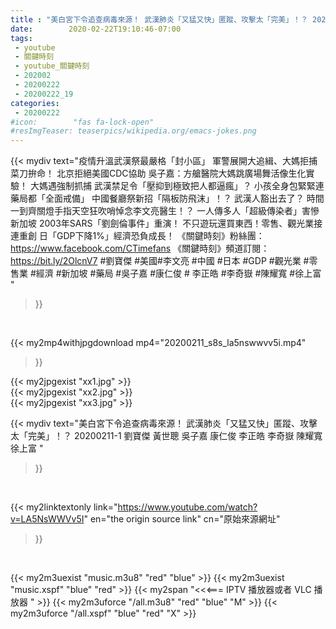 ```yaml
---
title : "美白宮下令追查病毒來源！ 武漢肺炎「又猛又快」匿蹤、攻擊太「完美」！？ 20200211-1 劉寶傑 黃世聰 吳子嘉 康仁俊 李正皓 李奇嶽 陳耀寬 徐上富 "
date:        2020-02-22T19:10:46-07:00
tags:
 - youtube
 - 關鍵時刻
 - youtube_關鍵時刻
 - 202002
 - 20200222
 - 20200222_19
categories:
 - 20200222
#icon:        "fas fa-lock-open"
#resImgTeaser: teaserpics/wikipedia.org/emacs-jokes.png
---
```


{{< mydiv text="疫情升溫武漢祭最嚴格「封小區」 軍警展開大追緝、大媽拒捕菜刀拚命！ 北京拒絕美國CDC協助 吳子嘉：方艙醫院大媽跳廣場舞活像生化實驗！ 大媽遇強制抓捕 武漢禁足令「壓抑到極致把人都逼瘋」？ 小孩全身包緊緊連藥局都「全面戒備」 中國餐廳祭新招「隔板防飛沫」！？ 武漢人豁出去了？ 時間一到齊關燈手指天空狂吹哨悼念李文亮醫生！？ 一人傳多人「超級傳染者」害慘新加坡 2003年SARS「劉劍倫事件」重演！ 不只遊玩還買東西！零售、觀光業接連重創 日「GDP下降1%」經濟恐負成長！  《關鍵時刻》粉絲團：https://www.facebook.com/CTimefans 《關鍵時刻》頻道訂閱：https://bit.ly/2OlcnV7  #劉寶傑 #美國#李文亮 #中國 #日本 #GDP #觀光業 #零售業 #經濟 #新加坡 #藥局 #吳子嘉 #康仁俊 # 李正皓 #李奇嶽 #陳耀寬 #徐上富 "
>}}
<br>


{{< my2mp4withjpgdownload mp4="20200211_s8s_la5nswwvv5i.mp4"
>}}

{{< my2jpgexist "xx1.jpg" >}}<br>
{{< my2jpgexist "xx2.jpg" >}}<br>
{{< my2jpgexist "xx3.jpg" >}}<br>



{{< mydiv text="美白宮下令追查病毒來源！ 武漢肺炎「又猛又快」匿蹤、攻擊太「完美」！？ 20200211-1 劉寶傑 黃世聰 吳子嘉 康仁俊 李正皓 李奇嶽 陳耀寬 徐上富 "
>}}
<br>

{{< my2linktextonly link="https://www.youtube.com/watch?v=LA5NsWWVv5I"
en="the origin source link" cn="原始來源網址"
>}}


<br>

{{< my2m3uexist "music.m3u8" "red"  "blue" >}} {{< my2m3uexist "music.xspf" "blue" "red"  >}} {{< my2span "<<<=== IPTV 播放器或者 VLC 播放器 " >}} {{< my2m3uforce "/all.m3u8" "red"  "blue" "M" >}} {{< my2m3uforce "/all.xspf" "blue" "red"  "X" >}} 
